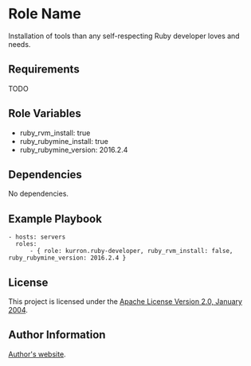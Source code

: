 Role Name
=========

Installation of tools than any self-respecting Ruby developer loves and needs.

Requirements
------------

TODO

Role Variables
--------------

* ruby_rvm_install: true
* ruby_rubymine_install: true
* ruby_rubymine_version: 2016.2.4

Dependencies
------------

No dependencies.

Example Playbook
----------------

```
- hosts: servers
  roles:
      - { role: kurron.ruby-developer, ruby_rvm_install: false, ruby_rubymine_version: 2016.2.4 }
```

License
-------

This project is licensed under the [Apache License Version 2.0, January 2004](http://www.apache.org/licenses/).

Author Information
------------------

[Author's website](http://jvmguy.com/).
